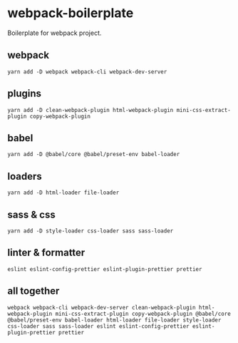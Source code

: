 # webpack-boilerplate

Boilerplate for webpack project.

## webpack

```
yarn add -D webpack webpack-cli webpack-dev-server
```

## plugins

```
yarn add -D clean-webpack-plugin html-webpack-plugin mini-css-extract-plugin copy-webpack-plugin
```

## babel

```
yarn add -D @babel/core @babel/preset-env babel-loader
```

## loaders

```
yarn add -D html-loader file-loader
```

## sass & css

```
yarn add -D style-loader css-loader sass sass-loader
```

## linter & formatter

```
eslint eslint-config-prettier eslint-plugin-prettier prettier
```

## all together

```
webpack webpack-cli webpack-dev-server clean-webpack-plugin html-webpack-plugin mini-css-extract-plugin copy-webpack-plugin @babel/core @babel/preset-env babel-loader html-loader file-loader style-loader css-loader sass sass-loader eslint eslint-config-prettier eslint-plugin-prettier prettier
```
